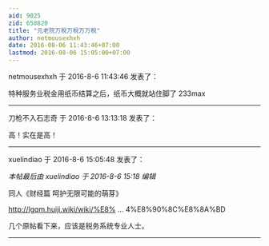```yaml
---
aid: 9025
zid: 658820
title: "元老院万稅万稅万万稅"
author: netmousexhxh
date: 2016-08-06 11:43:46+07:00
lastmod: 2016-08-06 15:05:00+07:00
---
```


netmousexhxh 于 2016-8-6 11:43:46 发表了：

特种服务业税金用纸币结算之后，纸币大概就站住脚了 233max

---

刀枪不入石志奇 于 2016-8-6 13:13:18 发表了：

高！实在是高！

---

xuelindiao 于 2016-8-6 15:05:48 发表了：

_本帖最后由 xuelindiao 于 2016-8-6 15:18 编辑_

同人《财经篇 呵护无限可能的萌芽》

http://lgqm.huiji.wiki/wiki/%E8% ... 4%E8%90%8C%E8%8A%BD

几个原帖看下来，应该是税务系统专业人士。

---
